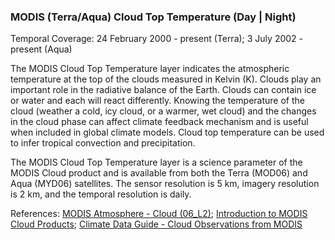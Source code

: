 ### MODIS (Terra/Aqua) Cloud Top Temperature (Day | Night)
Temporal Coverage: 24 February 2000 - present (Terra); 3 July 2002 - present (Aqua)

The MODIS Cloud Top Temperature layer indicates the atmospheric temperature at the top of the clouds measured in Kelvin (K). Clouds play an important role in the radiative balance of the Earth. Clouds can contain ice or water and each will react differently. Knowing the temperature of the cloud (weather a cold, icy cloud, or a warmer, wet cloud) and the changes in the cloud phase can affect climate feedback mechanism and is useful when included in global climate models. Cloud top temperature can be used to infer tropical convection and precipitation.

The MODIS Cloud Top Temperature layer is a science parameter of the MODIS Cloud product and is available from both the Terra (MOD06) and Aqua (MYD06) satellites. The sensor resolution is 5 km, imagery resolution is 2 km, and the temporal resolution is daily.

References: [MODIS Atmosphere - Cloud (06_L2)](https://modis-atmos.gsfc.nasa.gov/products/cloud); [Introduction to MODIS Cloud Products](https://views.cira.colostate.edu/data/Documents/Terra_MODIS_Level3/MOD08_D3.005/Intro_to_Modis_Cloud_Products.pdf); [Climate Data Guide - Cloud Observations from MODIS](https://climatedataguide.ucar.edu/climate-data/cloud-observations-modis)
